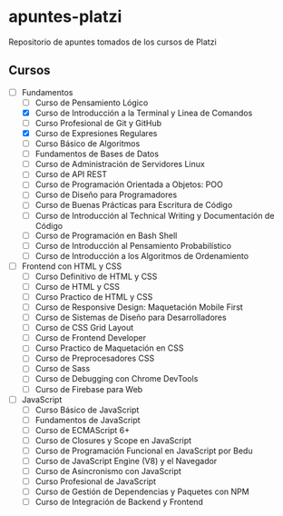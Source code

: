 # apuntes-platzi

Repositorio de apuntes tomados de los cursos de Platzi

## Cursos

- [ ] Fundamentos
  - [ ] Curso de Pensamiento Lógico
  - [x] Curso de Introducción a la Terminal y Linea de Comandos
  - [ ] Curso Profesional de Git y GitHub
  - [x] Curso de Expresiones Regulares
  - [ ] Curso Básico de Algoritmos
  - [ ] Fundamentos de Bases de Datos
  - [ ] Curso de Administración de Servidores Linux
  - [ ] Curso de API REST
  - [ ] Curso de Programación Orientada a Objetos: POO
  - [ ] Curso de Diseño para Programadores
  - [ ] Curso de Buenas Prácticas para Escritura de Código
  - [ ] Curso de Introducción al Technical Writing y Documentación de Código
  - [ ] Curso de Programación en Bash Shell
  - [ ] Curso de Introducción al Pensamiento Probabilístico
  - [ ] Curso de Introducción a los Algoritmos de Ordenamiento
- [ ] Frontend con HTML y CSS
  - [ ] Curso Definitivo de HTML y CSS
  - [ ] Curso de HTML y CSS
  - [ ] Curso Practico de HTML y CSS
  - [ ] Curso de Responsive Design: Maquetación Mobile First
  - [ ] Curso de Sistemas de Diseño para Desarrolladores
  - [ ] Curso de CSS Grid Layout
  - [ ] Curso de Frontend Developer
  - [ ] Curso Practico de Maquetación en CSS
  - [ ] Curso de Preprocesadores CSS
  - [ ] Curso de Sass
  - [ ] Curso de Debugging con Chrome DevTools
  - [ ] Curso de Firebase para Web
- [ ] JavaScript
  - [ ] Curso Básico de JavaScript
  - [ ] Fundamentos de JavaScript
  - [ ] Curso de ECMAScript 6+
  - [ ] Curso de Closures y Scope en JavaScript
  - [ ] Curso de Programación Funcional en JavaScript por Bedu
  - [ ] Curso de JavaScript Engine (V8) y el Navegador
  - [ ] Curso de Asincronismo con JavaScript
  - [ ] Curso Profesional de JavaScript
  - [ ] Curso de Gestión de Dependencias y Paquetes con NPM
  - [ ] Curso de Integración de Backend y Frontend
